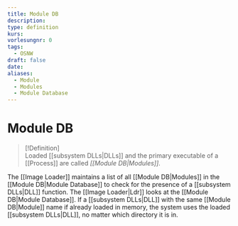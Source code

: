 ```yaml
---
title: Module DB
description: 
type: definition
kurs: 
vorlesungnr: 0
tags:
  - OSNW
draft: false
date: 
aliases:
  - Module
  - Modules
  - Module Database
---
```


# Module DB

> [!Definition]  
> Loaded [[subsystem DLLs|DLLs]] and the primary executable of a [[Process]] are called *[[Module DB|Modules]]*.

The [[Image Loader]] maintains a list of all [[Module DB|Modules]] in the [[Module DB|Module Database]] to check for the presence of a [[subsystem DLLs|DLL]] function. The [[Image Loader|Ldr]] looks at the [[Module DB|Module Database]]. If a [[subsystem DLLs|DLL]] with the same [[Module DB|Module]] name if already loaded in memory, the system uses the loaded [[subsystem DLLs|DLL]], no matter which directory it is in.